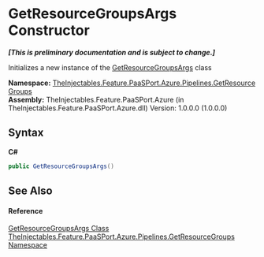 # GetResourceGroupsArgs Constructor 
 _**\[This is preliminary documentation and is subject to change.\]**_

Initializes a new instance of the <a href="87419f14-e51f-5946-b8a6-a31f0d169a67">GetResourceGroupsArgs</a> class

**Namespace:**&nbsp;<a href="3cea148e-ef6f-7e1d-53e5-19c27908723a">TheInjectables.Feature.PaaSPort.Azure.Pipelines.GetResourceGroups</a><br />**Assembly:**&nbsp;TheInjectables.Feature.PaaSPort.Azure (in TheInjectables.Feature.PaaSPort.Azure.dll) Version: 1.0.0.0 (1.0.0.0)

## Syntax

**C#**<br />
``` C#
public GetResourceGroupsArgs()
```


## See Also


#### Reference
<a href="87419f14-e51f-5946-b8a6-a31f0d169a67">GetResourceGroupsArgs Class</a><br /><a href="3cea148e-ef6f-7e1d-53e5-19c27908723a">TheInjectables.Feature.PaaSPort.Azure.Pipelines.GetResourceGroups Namespace</a><br />